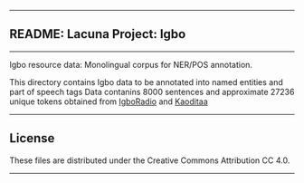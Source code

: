 ______________________________________________
## README: Lacuna Project: Igbo
______________________________________________
Igbo resource data: Monolingual corpus for NER/POS annotation.

This directory contains Igbo data to be annotated into named entities and part of speech tags
Data contanins 8000 sentences and approximate 27236 unique tokens obtained from [IgboRadio](https://www.igboradio.com/) and [Kaoditaa](https://kaoditaa.com/)

______________________________________________

## License

These files are distributed under the Creative Commons Attribution CC 4.0. 

_______________________________________________

